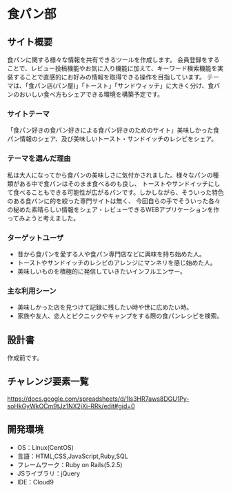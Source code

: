 # 食パン部

## サイト概要
食パンに関する様々な情報を共有できるツールを作成します。
会員登録をすることで、レビュー投稿機能やお気に入り機能に加えて、キーワード検索機能を実装することで直感的にお好みの情報を取得できる操作を目指しています。
テーマは、「食パン店(パン屋)」「トースト」「サンドウィッチ」に大きく分け、食パンのおいしい食べ方もシェアできる環境を構築予定です。

### サイトテーマ
「食パン好きの食パン好きによる食パン好きのためのサイト」美味しかった食パン情報のシェア、及び美味しいトースト・サンドイッチのレシピをシェア。

### テーマを選んだ理由
私は大人になってから食パンの美味しさに気付かされました。様々なパンの種類がある中で食パンはそのまま食べるのも良し、
トーストやサンドイッチにして食べることもできる可能性が広がるパンです。しかしながら、そういった特色のある食パンに的を絞った専門サイトは無く、
今回自らの手でそういった各々の秘めた素晴らしい情報をシェア・レビューできるWEBアプリケーションを作ってみようと考えました。

### ターゲットユーザ
- 昔から食パンを愛する人や食パン専門店などに興味を持ち始めた人。
- トーストやサンドイッチのレシピのアレンジにマンネリを感じ始めた人。
- 美味しいものを積極的に発信していきたいインフルエンサー。

### 主な利用シーン
- 美味しかった店を見つけて記録に残したい時や世に広めたい時。
- 家族や友人、恋人とピクニックやキャンプをする際の食パンレシピを検索。

## 設計書
作成前です。

## チャレンジ要素一覧
<https://docs.google.com/spreadsheets/d/1Is3HR7aws8DGU1Py-soHkGyWkOCm9tJz1NX2jXi-RRk/edit#gid=0>

## 開発環境
- OS：Linux(CentOS)
- 言語：HTML,CSS,JavaScript,Ruby,SQL
- フレームワーク：Ruby on Rails(5.2.5)
- JSライブラリ：jQuery
- IDE：Cloud9